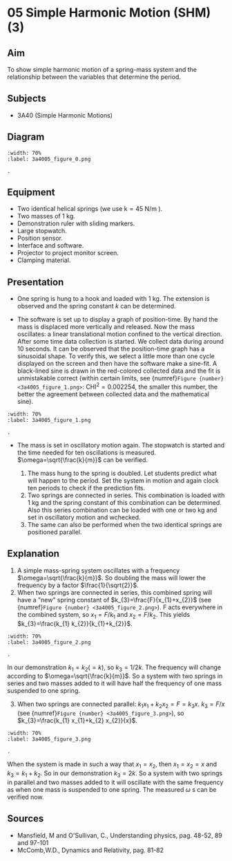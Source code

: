 # 05 Simple Harmonic Motion (SHM) (3) 
  
## Aim   
 To show simple harmonic motion of a spring-mass system and the relationship between the variables that determine the period.    
  
## Subjects   
* 3A40 (Simple Harmonic Motions)   

## Diagram
    
```{figure} figures/figure_0.png
:width: 70%  
:label: 3a4005_figure_0.png  

. 
```
     
  
## Equipment   
- Two identical helical springs (we use $\mathrm{k}=45 \mathrm{~N} / \mathrm{m}$ ).
- Two masses of $1 \mathrm{~kg}$.
- Demonstration ruler with sliding markers.
- Large stopwatch.
- Position sensor.
- Interface and software.
- Projector to project monitor screen.
- Clamping material.
    
  
## Presentation   
 
- One spring is hung to a hook and loaded with $1 \mathrm{~kg}$. The extension is observed and the spring constant $k$ can be determined.

- The software is set up to display a graph of position-time. By hand the mass is displaced more vertically and released. Now the mass oscillates: a linear translational motion confined to the vertical direction. After some time data collection is started. We collect data during around 10 seconds. It can be observed that the position-time graph has a sinusoidal shape. To verify this, we select a little more than one cycle displayed on the screen and then have the software make a sine-fit. A black-lined sine is drawn in the red-colored collected data and the fit is unmistakable correct (within certain limits, see {numref}`Figure {number} <3a4005_figure_1.png>`: $\mathrm{CHI}^{2}=0.002254$, the smaller this number, the better the agreement between collected data and the mathematical sine).

```{figure} figures/figure_1.png
:width: 70%  
:label: 3a4005_figure_1.png  

. 
```

- The mass is set in oscillatory motion again. The stopwatch is started and the time needed for ten oscillations is measured. $\omega=\sqrt{\frac{k}{m}}$ can be verified.

    1. The mass hung to the spring is doubled. Let students predict what will happen to the period. Set the system in motion and again clock ten periods to check if the prediction fits.
    2. Two springs are connected in series. This combination is loaded with 1 $\mathrm{kg}$ and the spring constant of this combination can be determined. Also this series combination can be loaded with one or two kg and set in oscillatory motion and wchecked.
    3. The same can also be performed when the two identical springs are positioned parallel.
   
  
## Explanation   
1. A simple mass-spring system oscillates with a frequency $\omega=\sqrt{\frac{k}{m}}$. So doubling the mass will lower the frequency by a factor $\frac{1}{\sqrt{2}}$.
2. When two springs are connected in series, this combined spring will have a "new" spring constant of $k_{3}=\frac{F}{x_{1}+x_{2}}$ (see {numref}`Figure {number} <3a4005_figure_2.png>`). F acts everywhere in the combined system, so $x_{1}=F / k_{1}$ and $x_{2}=F / k_{2}$. This yields $k_{3}=\frac{k_{1} k_{2}}{k_{1}+k_{2}}$.
    
```{figure} figures/figure_2.png
:width: 70%  
:label: 3a4005_figure_2.png  

. 
```
In our demonstration $k_{1}=k_{2}(=k)$, so $k_{3}=1 / 2 k$. The frequency will change according to $\omega=\sqrt{\frac{k}{m}}$. So a system with two springs in series and two masses added to it will have half the frequency of one mass suspended to one spring.

3. When two springs are connected parallel: $k_{1} x_{1}+k_{2} x_{2}=F=k_{3} x$. $k_{3}=F / x$ (see {numref}`Figure {number} <3a4005_figure_3.png>`), so $k_{3}=\frac{k_{1} x_{1}+k_{2} x_{2}}{x}$.

```{figure} figures/figure_3.png
:width: 70%  
:label: 3a4005_figure_3.png  

. 
```
When the system is made in such a way that $x_{1}=x_{2}$, then $x_{1}=x_{2}=x$ and $k_{3}=k_{1}+k_{2}$. So in our demonstration $k_{3}=2 k$. So a system with two springs in parallel and two masses added to it will oscillate with the same frequency as when one mass is suspended to one spring. The measured $\omega$ s can be verified now.

## Sources
 *  Mansfield, M and O'Sullivan, C., Understanding physics, pag. 48-52, 89 and 97-101 
 *  McComb,W.D., Dynamics and Relativity, pag. 81-82
  